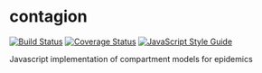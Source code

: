 # contagion

[![Build Status](https://travis-ci.org/synesenom/contagion.svg?branch=master)](https://travis-ci.org/synesenom/contagion)
[![Coverage Status](https://coveralls.io/repos/github/synesenom/contagion/badge.svg?branch=master)](https://coveralls.io/github/synesenom/contagion?branch=master)
[![JavaScript Style Guide](https://img.shields.io/badge/code_style-standard-brightgreen.svg)](https://standardjs.com)


Javascript implementation of compartment models for epidemics
